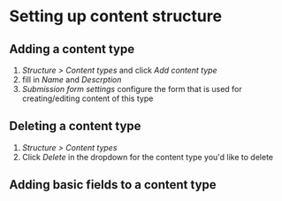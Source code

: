 # Setting up content structure

## Adding a content type

1. *Structure > Content types* and click *Add content type*
2. fill in *Name* and *Descrption*
3. *Submission form settings* configure the form that is used for creating/editing content of this type

## Deleting a content type

1. *Structure > Content types*
2. Click *Delete* in the dropdown for the content type you'd like to delete

## Adding basic fields to a content type

